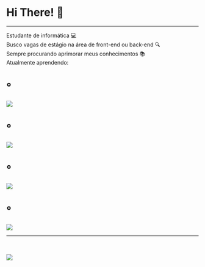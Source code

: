 <h1> Hi There! 👋</h1>
<hr />
Estudante de informática 💻 <br>
Busco vagas de estágio na área de front-end ou back-end 🔍  <br>
Sempre procurando aprimorar meus conhecimentos 📚  <br>
Atualmente aprendendo:
<h1>°</h1><img src="https://img.shields.io/badge/Java-ED8B00?style=for-the-badge&logo=java&logoColor=white"/>

<h1>°</h1><img src="https://img.shields.io/badge/C%2B%2B-00599C?style=for-the-badge&logo=c%2B%2B&logoColor=white"/>

<h1>°</h1><img src="https://img.shields.io/badge/PHP-777BB4?style=for-the-badge&logo=php&logoColor=white"/>

<h1>°</h1><img src="https://img.shields.io/badge/JavaScript-323330?style=for-the-badge&logo=javascript&logoColor=F7DF1E"/>
<hr />
<br>
<br>
<img src="https://github-readme-stats.vercel.app/api?username=Rogermfsouza&show_icons=true&theme=aura"/>
<!--
![Snake animation](https://github.com/Rogermfsouza/Rogermfsouza/blob/output/github-contribution-grid-snake.svg)
<img src="https://github-readme-stats.vercel.app/api/top-langs/?username=Rogermfsouza&layout=compact&custom_title=Linguagens_mais_usadas"/>
-->
